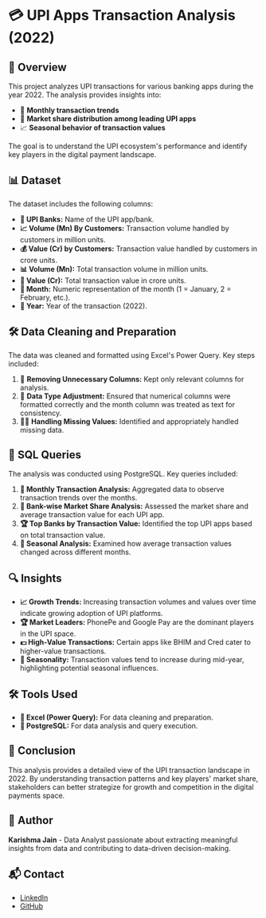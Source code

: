 # 💳 UPI Apps Transaction Analysis (2022)

## 📖 Overview
This project analyzes UPI transactions for various banking apps during the year 2022. The analysis provides insights into:
- 📅 **Monthly transaction trends**
- 🏦 **Market share distribution among leading UPI apps**
- 📈 **Seasonal behavior of transaction values**

The goal is to understand the UPI ecosystem's performance and identify key players in the digital payment landscape.

## 📊 Dataset
The dataset includes the following columns:
- **🏦 UPI Banks:** Name of the UPI app/bank.
- **📈 Volume (Mn) By Customers:** Transaction volume handled by customers in million units.
- **💰 Value (Cr) by Customers:** Transaction value handled by customers in crore units.
- **📊 Volume (Mn):** Total transaction volume in million units.
- **💸 Value (Cr):** Total transaction value in crore units.
- **📅 Month:** Numeric representation of the month (1 = January, 2 = February, etc.).
- **📆 Year:** Year of the transaction (2022).

## 🛠️ Data Cleaning and Preparation
The data was cleaned and formatted using Excel's Power Query. Key steps included:
1. 🧹 **Removing Unnecessary Columns:** Kept only relevant columns for analysis.
2. 🔢 **Data Type Adjustment:** Ensured that numerical columns were formatted correctly and the month column was treated as text for consistency.
3. 🕵️‍♀️ **Handling Missing Values:** Identified and appropriately handled missing data.

## 🧮 SQL Queries
The analysis was conducted using PostgreSQL. Key queries included:
1. **📅 Monthly Transaction Analysis:** Aggregated data to observe transaction trends over the months.
2. **🏦 Bank-wise Market Share Analysis:** Assessed the market share and average transaction value for each UPI app.
3. **🏆 Top Banks by Transaction Value:** Identified the top UPI apps based on total transaction value.
4. **🍂 Seasonal Analysis:** Examined how average transaction values changed across different months.

## 🔍 Insights
- **📈 Growth Trends:** Increasing transaction volumes and values over time indicate growing adoption of UPI platforms.
- **🏆 Market Leaders:** PhonePe and Google Pay are the dominant players in the UPI space.
- **💵 High-Value Transactions:** Certain apps like BHIM and Cred cater to higher-value transactions.
- **📅 Seasonality:** Transaction values tend to increase during mid-year, highlighting potential seasonal influences.

## 🛠️ Tools Used
- **📝 Excel (Power Query):** For data cleaning and preparation.
- **🐘 PostgreSQL:** For data analysis and query execution.

## 📌 Conclusion
This analysis provides a detailed view of the UPI transaction landscape in 2022. By understanding transaction patterns and key players' market share, stakeholders can better strategize for growth and competition in the digital payments space.

## 👤 Author
**Karishma Jain** - Data Analyst passionate about extracting meaningful insights from data and contributing to data-driven decision-making.

## 📬 Contact
- [LinkedIn](https://www.linkedin.com/in/karishmajain124/)  
- [GitHub](https://github.com/karishma122)








